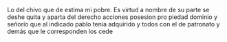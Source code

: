 Lo del chivo que de estima mi pobre. Es virtud a nombre de su parte se deshe quita y aparta del derecho acciones posesion pro
piedad dominio y señorío que al indicado pablo tenia adquirido y todos con el de patronato y demás que le corresponden los cede
